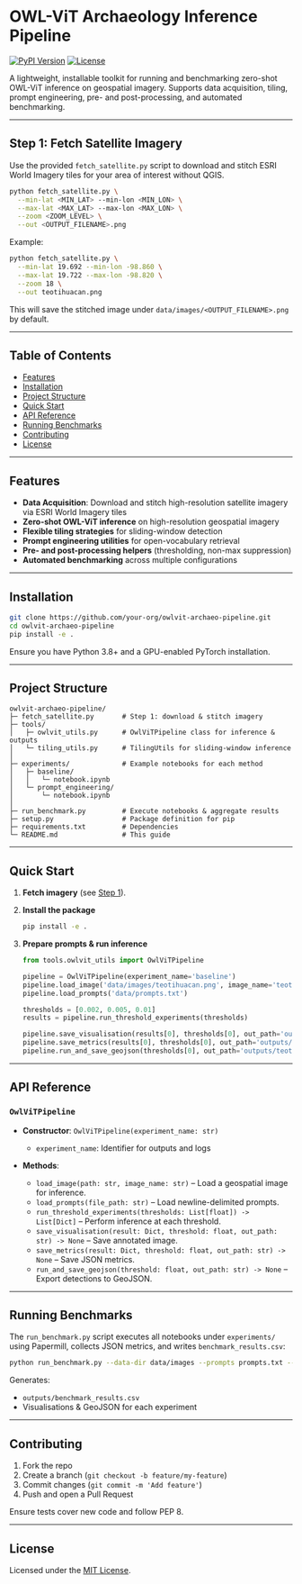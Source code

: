 # OWL-ViT Archaeology Inference Pipeline

[![PyPI Version](https://img.shields.io/pypi/v/owlvit-archaeo-pipeline.svg)](https://pypi.org/project/owlvit-archaeo-pipeline)
[![License](https://img.shields.io/github/license/your-org/owlvit-archaeo-pipeline)](LICENSE)

A lightweight, installable toolkit for running and benchmarking zero-shot OWL-ViT inference on geospatial imagery. Supports data acquisition, tiling, prompt engineering, pre- and post-processing, and automated benchmarking.

---

## Step 1: Fetch Satellite Imagery

Use the provided `fetch_satellite.py` script to download and stitch ESRI World Imagery tiles for your area of interest without QGIS.

```bash
python fetch_satellite.py \
  --min-lat <MIN_LAT> --min-lon <MIN_LON> \
  --max-lat <MAX_LAT> --max-lon <MAX_LON> \
  --zoom <ZOOM_LEVEL> \
  --out <OUTPUT_FILENAME>.png
```

Example:

```bash
python fetch_satellite.py \
  --min-lat 19.692 --min-lon -98.860 \
  --max-lat 19.722 --max-lon -98.820 \
  --zoom 18 \
  --out teotihuacan.png
```

This will save the stitched image under `data/images/<OUTPUT_FILENAME>.png` by default.

---

## Table of Contents

* [Features](#features)
* [Installation](#installation)
* [Project Structure](#project-structure)
* [Quick Start](#quick-start)
* [API Reference](#api-reference)
* [Running Benchmarks](#running-benchmarks)
* [Contributing](#contributing)
* [License](#license)

---

## Features

* **Data Acquisition**: Download and stitch high-resolution satellite imagery via ESRI World Imagery tiles
* **Zero-shot OWL-ViT inference** on high-resolution geospatial imagery
* **Flexible tiling strategies** for sliding-window detection
* **Prompt engineering utilities** for open-vocabulary retrieval
* **Pre- and post-processing helpers** (thresholding, non-max suppression)
* **Automated benchmarking** across multiple configurations

---

## Installation

```bash
git clone https://github.com/your-org/owlvit-archaeo-pipeline.git
cd owlvit-archaeo-pipeline
pip install -e .
```

Ensure you have Python 3.8+ and a GPU-enabled PyTorch installation.

---

## Project Structure

```
owlvit-archaeo-pipeline/
├─ fetch_satellite.py       # Step 1: download & stitch imagery
├─ tools/
│   ├─ owlvit_utils.py      # OwlViTPipeline class for inference & outputs
│   └─ tiling_utils.py      # TilingUtils for sliding-window inference
│
├─ experiments/             # Example notebooks for each method
│   ├─ baseline/
│   │   └─ notebook.ipynb
│   └─ prompt_engineering/
│       └─ notebook.ipynb
│
├─ run_benchmark.py         # Execute notebooks & aggregate results
├─ setup.py                 # Package definition for pip
├─ requirements.txt         # Dependencies
└─ README.md                # This guide
```

---

## Quick Start

1. **Fetch imagery** (see [Step 1](#step-1-fetch-satellite-imagery)).
2. **Install the package**

   ```bash
   pip install -e .
   ```
3. **Prepare prompts & run inference**

   ```python
   from tools.owlvit_utils import OwlViTPipeline

   pipeline = OwlViTPipeline(experiment_name='baseline')
   pipeline.load_image('data/images/teotihuacan.png', image_name='teotihuacan')
   pipeline.load_prompts('data/prompts.txt')

   thresholds = [0.002, 0.005, 0.01]
   results = pipeline.run_threshold_experiments(thresholds)

   pipeline.save_visualisation(results[0], thresholds[0], out_path='outputs/vis_teotihuacan_0.002.png')
   pipeline.save_metrics(results[0], thresholds[0], out_path='outputs/metrics_teotihuacan_0.002.json')
   pipeline.run_and_save_geojson(thresholds[0], out_path='outputs/teotihuacan_0.002.geojson')
   ```

---

## API Reference

### `OwlViTPipeline`

* **Constructor**: `OwlViTPipeline(experiment_name: str)`

  * `experiment_name`: Identifier for outputs and logs

* **Methods**:

  * `load_image(path: str, image_name: str)` – Load a geospatial image for inference.
  * `load_prompts(file_path: str)` – Load newline-delimited prompts.
  * `run_threshold_experiments(thresholds: List[float]) -> List[Dict]` – Perform inference at each threshold.
  * `save_visualisation(result: Dict, threshold: float, out_path: str) -> None` – Save annotated image.
  * `save_metrics(result: Dict, threshold: float, out_path: str) -> None` – Save JSON metrics.
  * `run_and_save_geojson(threshold: float, out_path: str) -> None` – Export detections to GeoJSON.

---

## Running Benchmarks

The `run_benchmark.py` script executes all notebooks under `experiments/` using Papermill, collects JSON metrics, and writes `benchmark_results.csv`:

```bash
python run_benchmark.py --data-dir data/images --prompts prompts.txt --output-dir outputs/
```

Generates:

* `outputs/benchmark_results.csv`
* Visualisations & GeoJSON for each experiment

---

## Contributing

1. Fork the repo
2. Create a branch (`git checkout -b feature/my-feature`)
3. Commit changes (`git commit -m 'Add feature'`)
4. Push and open a Pull Request

Ensure tests cover new code and follow PEP 8.

---

## License

Licensed under the [MIT License](LICENSE).
